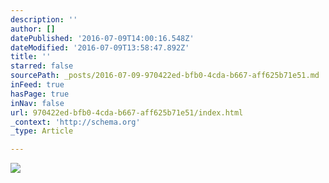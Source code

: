 ```yaml
---
description: ''
author: []
datePublished: '2016-07-09T14:00:16.548Z'
dateModified: '2016-07-09T13:58:47.892Z'
title: ''
starred: false
sourcePath: _posts/2016-07-09-970422ed-bfb0-4cda-b667-aff625b71e51.md
inFeed: true
hasPage: true
inNav: false
url: 970422ed-bfb0-4cda-b667-aff625b71e51/index.html
_context: 'http://schema.org'
_type: Article

---
```

![](https://the-grid-user-content.s3-us-west-2.amazonaws.com/e4c076c8-5f07-4d0b-84fc-f1aab00d712f.jpg)